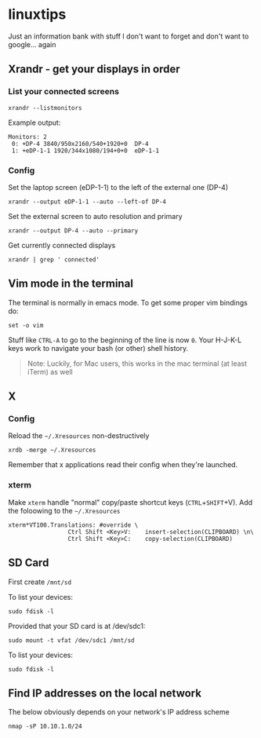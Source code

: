 # linuxtips
Just an information bank with stuff I don't want to forget and don't want to google... again

## Xrandr - get your displays in order
### List your connected screens
```
xrandr --listmonitors
```
Example output:
```
Monitors: 2
 0: +DP-4 3840/950x2160/540+1920+0  DP-4
 1: +eDP-1-1 1920/344x1080/194+0+0  eDP-1-1
```
### Config 
Set the laptop screen (eDP-1-1) to the left of the external one (DP-4)
```
xrandr --output eDP-1-1 --auto --left-of DP-4
```

Set the external screen to auto resolution and primary
```
xrandr --output DP-4 --auto --primary
```

Get currently connected displays
```
xrandr | grep ' connected'
```


## Vim mode in the terminal
The terminal is normally in emacs mode.
To get some proper vim bindings do:
```
set -o vim
```
Stuff like `CTRL-A` to go to the beginning of the line is now `0`. Your H-J-K-L keys work to navigate your bash (or other) shell history.

> Note: Luckily, for Mac users, this works in the mac terminal (at least iTerm) as well

## X
### Config
Reload the `~/.Xresources` non-destructively
```
xrdb -merge ~/.Xresources
```

Remember that x applications read their config when they're launched.

### xterm
Make `xterm` handle "normal" copy/paste shortcut keys (`CTRL`+`SHIFT`+V). Add the foloowing to the `~/.Xresources`
```
xterm*VT100.Translations: #override \
                 Ctrl Shift <Key>V:    insert-selection(CLIPBOARD) \n\
                 Ctrl Shift <Key>C:    copy-selection(CLIPBOARD)
```

## SD Card
First create `/mnt/sd` 

To list your devices:
```
sudo fdisk -l
```

Provided that your SD card is at /dev/sdc1:
```
sudo mount -t vfat /dev/sdc1 /mnt/sd
```

To list your devices:
```
sudo fdisk -l
```

## Find IP addresses on the local network
The below obviously depends on your network's IP address scheme
```
nmap -sP 10.10.1.0/24
```

